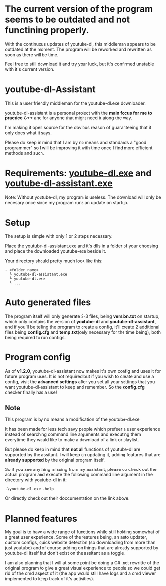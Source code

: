 # The current version of the program seems to be outdated and not functining properly.
With the continuous updates of youtube-dl, this middleman appears to be outdated at the moment.
The program will be reworked and rewritten as soon as there will be time.

Feel free to still download it and try your luck, but it's confirmed unstable with it's current version.

# youtube-dl-Assistant
This is a user friendly middleman for the youtube-dl.exe downloader.

youtube-dl-assistant is a personal project with the **main focus for me to practice C++** and for anyone that might need it along the way.

I'm making it open source for the obvious reason of guaranteeing that it only does what it says.

Please do keep in mind that I am by no means and standards a "good programmer" so I will be improving it with time once I find more efficient methods and such.


# Requirements: [youtube-dl.exe](https://github.com/ytdl-org/youtube-dl/releases/) and [youtube-dl-assistant.exe](https://github.com/Jan-Fcloud/youtube-dl-Assistant/releases)
Note: Without youtube-dl, my program is useless. The download will only be necesary once since my program runs an update on startup.

# Setup
The setup is simple with only 1 or 2 steps necessary.

Place the youtube-dl-assistant.exe and it's dlls in a folder of your choosing and place the downloaded youtube-exe beside it.

Your directory should pretty much look like this:
```
- <folder name>
  └ youtube-dl-assistant.exe
  └ youtube-dl.exe
  └ ...
```

# Auto generated files
The program itself will only generate 2-3 files, being **version.txt** on startup, which only contains the version of **youtube-dl** and **youtube-dl-assistant**, and if you'll be telling the program to create a config, it'll create 2 additional files being **config.cfg** and **temp.txt**(only necessary for the time being), both being required to run configs.

# Program config
As of **v1.2.0**, youtube-dl-assistant now makes it's own config and uses it for future program uses. It is not required but if you wish to create and use a config, visit the **advanced settings** after you set all your settings that you want youtube-dl-assistant to keep and remember. So the **config.cfg** checker finally has a use!

## Note
This program is by no means a modification of the youtube-dl.exe

It has been made for less tech savy people which prefeer a user experience instead of searching command line arguments and executing them everytime they would like to make a download of a link or playlist.

But please do keep in mind that **not all** functions of youtube-dl are supported by the assitant. I will keep on updating it, adding features that are **already supported** by the original program itself. 

So if you see anything missing from my assistant, please do check out the actual program and execute the following command line argument in the directory with youtube-dl in it:
```
.\youtube-dl.exe -help
```
Or directly check out their doccumentation on the link above.

# Planned features
My goal is to have a wide range of functions while still holding somewhat of a great user experience. Some of the features being, an auto updater, custom configs, quick website detection (so downloading from more than just youtube) and of course adding on things that are already supported by youtube-dl itself but don't exist on the assitant as a toggle.

I am also planning that I will at some point be doing a C# .net rewritte of the original program to give a great visual experience to people so we could get rid of the cmd aspect of it (the app would still have logs and a cmd viewer implemented to keep track of it's activities).
